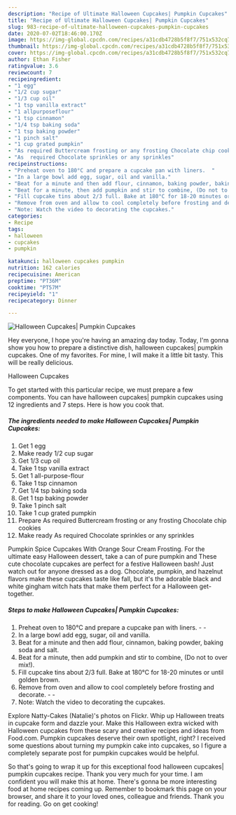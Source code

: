 ```yaml
---
description: "Recipe of Ultimate Halloween Cupcakes| Pumpkin Cupcakes"
title: "Recipe of Ultimate Halloween Cupcakes| Pumpkin Cupcakes"
slug: 983-recipe-of-ultimate-halloween-cupcakes-pumpkin-cupcakes
date: 2020-07-02T18:46:00.170Z
image: https://img-global.cpcdn.com/recipes/a31cdb4728b5f8f7/751x532cq70/halloween-cupcakes-pumpkin-cupcakes-recipe-main-photo.jpg
thumbnail: https://img-global.cpcdn.com/recipes/a31cdb4728b5f8f7/751x532cq70/halloween-cupcakes-pumpkin-cupcakes-recipe-main-photo.jpg
cover: https://img-global.cpcdn.com/recipes/a31cdb4728b5f8f7/751x532cq70/halloween-cupcakes-pumpkin-cupcakes-recipe-main-photo.jpg
author: Ethan Fisher
ratingvalue: 3.6
reviewcount: 7
recipeingredient:
- "1 egg"
- "1/2 cup sugar"
- "1/3 cup oil"
- "1 tsp vanilla extract"
- "1 allpurposeflour"
- "1 tsp cinnamon"
- "1/4 tsp baking soda"
- "1 tsp baking powder"
- "1 pinch salt"
- "1 cup grated pumpkin"
- "As required Buttercream frosting or any frosting Chocolate chip cookies"
- "As  required Chocolate sprinkles or any sprinkles"
recipeinstructions:
- "Preheat oven to 180°C and prepare a cupcake pan with liners.  ​"
- "In a large bowl add egg, sugar, oil and vanilla."
- "Beat for a minute and then add flour, cinnamon, baking powder, baking soda and salt."
- "Beat for a minute, then add pumpkin and stir to combine, (Do not to over mix!).​"
- "Fill cupcake tins about 2/3 full. Bake at 180°C for 18-20 minutes or until golden brown."
- "Remove from oven and allow to cool completely before frosting and decorate.  ​"
- "Note: Watch the video to decorating the cupcakes."
categories:
- Recipe
tags:
- halloween
- cupcakes
- pumpkin

katakunci: halloween cupcakes pumpkin 
nutrition: 162 calories
recipecuisine: American
preptime: "PT36M"
cooktime: "PT57M"
recipeyield: "1"
recipecategory: Dinner

---
```



![Halloween Cupcakes| Pumpkin Cupcakes](https://img-global.cpcdn.com/recipes/a31cdb4728b5f8f7/751x532cq70/halloween-cupcakes-pumpkin-cupcakes-recipe-main-photo.jpg)

Hey everyone, I hope you're having an amazing day today. Today, I'm gonna show you how to prepare a distinctive dish, halloween cupcakes| pumpkin cupcakes. One of my favorites. For mine, I will make it a little bit tasty. This will be really delicious.

Halloween Cupcakes

To get started with this particular recipe, we must prepare a few components. You can have halloween cupcakes| pumpkin cupcakes using 12 ingredients and 7 steps. Here is how you cook that.

<!--inarticleads1-->

##### The ingredients needed to make Halloween Cupcakes| Pumpkin Cupcakes:

1. Get 1 egg
1. Make ready 1/2 cup sugar
1. Get 1/3 cup oil
1. Take 1 tsp vanilla extract
1. Get 1 all-purpose-flour
1. Take 1 tsp cinnamon
1. Get 1/4 tsp baking soda
1. Get 1 tsp baking powder
1. Take 1 pinch salt
1. Take 1 cup grated pumpkin
1. Prepare As required Buttercream frosting or any frosting Chocolate chip cookies
1. Make ready As  required Chocolate sprinkles or any sprinkles


Pumpkin Spice Cupcakes With Orange Sour Cream Frosting. For the ultimate easy Halloween dessert, take a can of pure pumpkin and These cute chocolate cupcakes are perfect for a festive Halloween bash! Just watch out for anyone dressed as a dog. Chocolate, pumpkin, and hazelnut flavors make these cupcakes taste like fall, but it&#39;s the adorable black and white gingham witch hats that make them perfect for a Halloween get-together. 

<!--inarticleads2-->

##### Steps to make Halloween Cupcakes| Pumpkin Cupcakes:

1. Preheat oven to 180°C and prepare a cupcake pan with liners. -  - ​
1. In a large bowl add egg, sugar, oil and vanilla.
1. Beat for a minute and then add flour, cinnamon, baking powder, baking soda and salt.
1. Beat for a minute, then add pumpkin and stir to combine, (Do not to over mix!).​
1. Fill cupcake tins about 2/3 full. Bake at 180°C for 18-20 minutes or until golden brown.
1. Remove from oven and allow to cool completely before frosting and decorate. -  - ​
1. Note: Watch the video to decorating the cupcakes.


Explore Natty-Cakes (Natalie)&#39;s photos on Flickr. Whip up Halloween treats in cupcake form and dazzle your. Make this Halloween extra wicked with Halloween cupcakes from these scary and creative recipes and ideas from Food.com. Pumpkin cupcakes deserve their own spotlight, right? I received some questions about turning my pumpkin cake into cupcakes, so I figure a completely separate post for pumpkin cupcakes would be helpful. 

So that's going to wrap it up for this exceptional food halloween cupcakes| pumpkin cupcakes recipe. Thank you very much for your time. I am confident you will make this at home. There's gonna be more interesting food at home recipes coming up. Remember to bookmark this page on your browser, and share it to your loved ones, colleague and friends. Thank you for reading. Go on get cooking!
